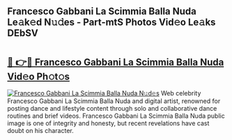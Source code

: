 ## Francesco Gabbani La Scimmia Balla Nuda Le𝚊k𝚎d N𝚞𝚍es - Part-mtS Photos Vid𝚎o Le𝚊ks DEbSV

# <h2><a href="http://fbcmro.evod.top/?m=Francesco+Gabbani+La+Scimmia+Balla+Nuda">🔗 👉🔴 Francesco Gabbani La Scimmia Balla Nuda Vid𝚎o Ph𝚘t𝚘s</a></h2>

[![Francesco Gabbani La Scimmia Balla Nuda N𝚞d𝚎s](https://i.imgur.com/8V9OHl7.gif)](http://fbcmro.evod.top/?m=Francesco+Gabbani+La+Scimmia+Balla+Nuda)
Web celebrity Francesco Gabbani La Scimmia Balla Nuda and digital artist, renowned for posting dance and lifestyle content through solo and collaborative dance routines and brief videos. Francesco Gabbani La Scimmia Balla Nuda public image is one of integrity and honesty, but recent revelations have cast doubt on his character. 

